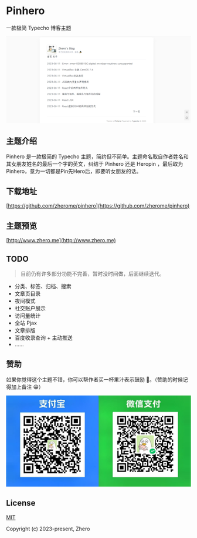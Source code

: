 # Pinhero

一款极简 Typecho 博客主题

![](./screenshot.png)

## 主题介绍

Pinhero 是一款极简的 Typecho 主题，简约但不简单。主题命名取自作者姓名和其女朋友姓名的最后一个字的英文，纠结于 Pinhero 还是 Heropin ，最后取为 Pinhero，意为一切都是Pin先Hero后，即要听女朋友的话。

## 下载地址

[https://github.com/zherome/pinhero](https://github.com/zherome/pinhero)

## 主题预览

[http://www.zhero.me](http://www.zhero.me)

## TODO

> 目前仍有许多部分功能不完善，暂时没时间做，后面继续迭代。

- 分类、标签、归档、搜索
- 文章页目录
- 夜间模式
- 社交账户展示
- 访问量统计
- 全站 Pjax
- 文章排版
- 百度收录查询 + 主动推送
- ……

## 赞助

如果你觉得这个主题不错，你可以帮作者买一杯果汁表示鼓励 🍹。（赞助的时候记得加上备注 😁）

<img src="./doc/skm.png" alt="赞助" style="zoom: 50%;" />

## License

[MIT](https://opensource.org/licenses/MIT)

Copyright (c) 2023-present, Zhero
